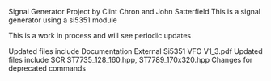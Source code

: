 Signal Generator Project by Clint Chron and John Satterfield
This is a signal generator using a si5351 module

This is a work in process and will see periodic updates

Updated files include Documentation External Si5351 VFO V1_3.pdf
Updated files include SCR ST7735_128_160.hpp, ST7789_170x320.hpp  Changes for deprecated commands 
